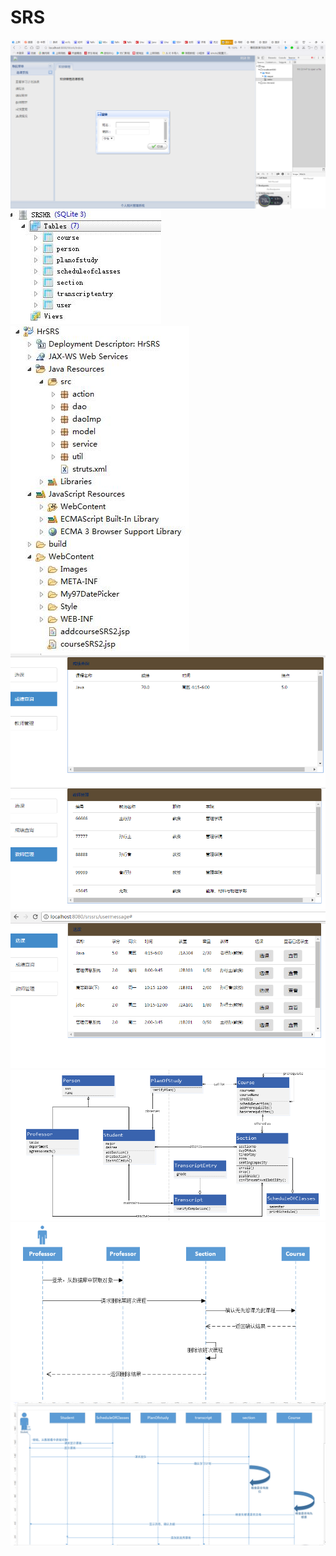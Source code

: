 # SRS
![](Picture/1.png)</br>
![](Picture/2-1.jpg)</br>
![](Picture/2-2.jpg)
![](Picture/3.png)</br>
![](Picture/4.png)</br>
![](Picture/5.png)</br>
![](Picture/6.png)</br>
![](Picture/7.png)</br>
![](Picture/8.png)
